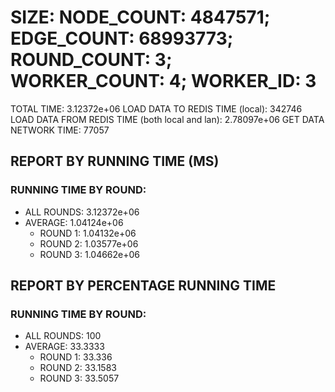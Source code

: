 
# SIZE: NODE_COUNT: 4847571; EDGE_COUNT: 68993773; ROUND_COUNT: 3; WORKER_COUNT: 4; WORKER_ID: 3
 TOTAL TIME: 3.12372e+06
 LOAD DATA TO REDIS TIME (local): 342746
 LOAD DATA FROM REDIS TIME (both local and lan): 2.78097e+06
 GET DATA NETWORK TIME: 77057

## REPORT BY RUNNING TIME (MS)

 ### RUNNING TIME BY ROUND:

  + ALL ROUNDS: 3.12372e+06
  + AVERAGE: 1.04124e+06
     + ROUND 1: 1.04132e+06
     + ROUND 2: 1.03577e+06
     + ROUND 3: 1.04662e+06

## REPORT BY PERCENTAGE RUNNING TIME

 ### RUNNING TIME BY ROUND:

  + ALL ROUNDS: 100
  + AVERAGE: 33.3333
     + ROUND 1: 33.336
     + ROUND 2: 33.1583
     + ROUND 3: 33.5057

